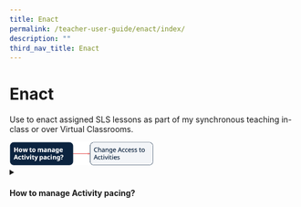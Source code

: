 ```yaml
---
title: Enact
permalink: /teacher-user-guide/enact/index/
description: ""
third_nav_title: Enact
---
```

<h1>Enact</h1>
<p>Use to enact assigned SLS lessons as part of my synchronous teaching in-class or over Virtual Classrooms.</p>
<img style="width: 50%;" src="/images/2Teacher/Flow-Enact.png">

<details>
 <summary><h4>How to manage Activity pacing?</h4></summary>
<ul>
<li><a target="_blank" href="/teacher-user-guide/enact/change-access-to-activities/">Change Access to Activities</a></li>
</ul>
</details>